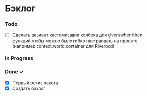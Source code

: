 # Бэклог

### Todo

- [ ] Сделать вариант кастомизации колбека для given/when/then функций чтобы можно было гибко настраивать на проекте (например context.world.container для Riverpod)

### In Progress

### Done ✓

- [x] Первый релиз пакета
- [x] Создать бэклог
